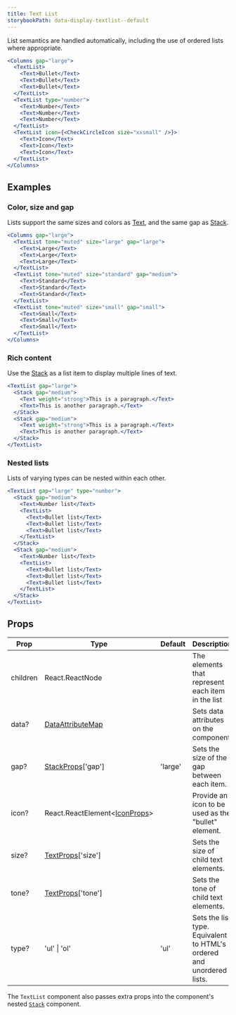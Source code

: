 ```yaml
---
title: Text List
storybookPath: data-display-textlist--default
---
```


List semantics are handled automatically, including the use of ordered lists
where appropriate.

```jsx live
<Columns gap="large">
  <TextList>
    <Text>Bullet</Text>
    <Text>Bullet</Text>
    <Text>Bullet</Text>
  </TextList>
  <TextList type="number">
    <Text>Number</Text>
    <Text>Number</Text>
    <Text>Number</Text>
  </TextList>
  <TextList icon={<CheckCircleIcon size="xxsmall" />}>
    <Text>Icon</Text>
    <Text>Icon</Text>
    <Text>Icon</Text>
  </TextList>
</Columns>
```

## Examples

### Color, size and gap

Lists support the same sizes and colors as [Text](/package/text), and the same
gap as [Stack](/package/stack).

```jsx live
<Columns gap="large">
  <TextList tone="muted" size="large" gap="large">
    <Text>Large</Text>
    <Text>Large</Text>
    <Text>Large</Text>
  </TextList>
  <TextList tone="muted" size="standard" gap="medium">
    <Text>Standard</Text>
    <Text>Standard</Text>
    <Text>Standard</Text>
  </TextList>
  <TextList tone="muted" size="small" gap="small">
    <Text>Small</Text>
    <Text>Small</Text>
    <Text>Small</Text>
  </TextList>
</Columns>
```

### Rich content

Use the [Stack](/package/stack) as a list item to display multiple lines of
text.

```jsx live
<TextList gap="large">
  <Stack gap="medium">
    <Text weight="strong">This is a paragraph.</Text>
    <Text>This is another paragraph.</Text>
  </Stack>
  <Stack gap="medium">
    <Text weight="strong">This is a paragraph.</Text>
    <Text>This is another paragraph.</Text>
  </Stack>
</TextList>
```

### Nested lists

Lists of varying types can be nested within each other.

```jsx live
<TextList gap="large" type="number">
  <Stack gap="medium">
    <Text>Number list</Text>
    <TextList>
      <Text>Bullet list</Text>
      <Text>Bullet list</Text>
      <Text>Bullet list</Text>
    </TextList>
  </Stack>
  <Stack gap="medium">
    <Text>Number list</Text>
    <TextList>
      <Text>Bullet list</Text>
      <Text>Bullet list</Text>
      <Text>Bullet list</Text>
    </TextList>
  </Stack>
</TextList>
```

## Props

| Prop     | Type                                            | Default | Description                                                           |
| -------- | ----------------------------------------------- | ------- | --------------------------------------------------------------------- |
| children | React.ReactNode                                 |         | The elements that represent each item in the list                     |
| data?    | [DataAttributeMap][data-attribute-map]          |         | Sets data attributes on the component.                                |
| gap?     | [StackProps][stack-props]['gap']                | 'large' | Sets the size of the gap between each item.                           |
| icon?    | React.ReactElement\<[IconProps](/package/icon)> |         | Provide an icon to be used as the "bullet" element.                   |
| size?    | [TextProps][text-props]['size']                 |         | Sets the size of child text elements.                                 |
| tone?    | [TextProps][text-props]['tone']                 |         | Sets the tone of child text elements.                                 |
| type?    | 'ul' \| 'ol'                                    | 'ul'    | Sets the list type. Equivalent to HTML's ordered and unordered lists. |

The `TextList` component also passes extra props into the component's nested
[`Stack`](/package/stack) component.

[data-attribute-map]:
  https://github.com/brighte-labs/spark-web/blob/e7f6f4285b4cfd876312cc89fbdd094039aa239a/packages/utils/src/internal/buildDataAttributes.ts#L1
[stack-props]: /package/stack
[text-props]: /package/text
